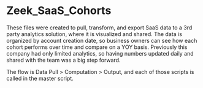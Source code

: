 # Zeek_SaaS_Cohorts

These files were created to pull, transform, and export SaaS data to a 3rd party analytics solution, where it is visualized and shared. The data is organized by account creation date, so business owners can see how each cohort performs over time and compare on a YOY basis. Previously this company had only limited analytics, so having numbers updated daily and shared with the team was a big step forward. 

The flow is Data Pull > Computation > Output, and each of those scripts is called in the master script. 
